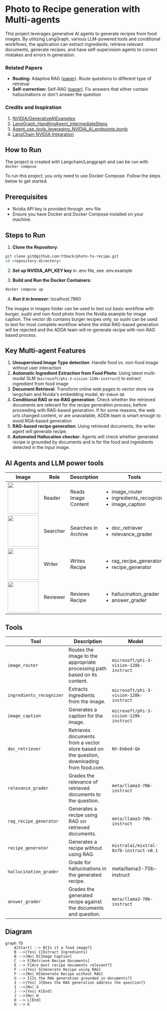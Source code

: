 # Photo to Recipe generation with Multi-agents

This project leverages generative AI agents to generate recipes from food images. By utilizing ️LangGraph, various LLM-powered tools and conditional workflows, the application can extract ingredients, retrieve relevant documents, generate recipes, and have self-supervision agents to correct mistakes and errors in generation.  

### Related Papers
- **Routing:** Adaptive RAG ([paper](https://arxiv.org/abs/2403.14403)). Route questions to different type of retrieval 
- **Self-correction:** Self-RAG ([paper](https://arxiv.org/abs/2310.11511)). Fix answers that either contain hallucinations or don't answer the question

### Credits and Inspiration
1. [NVIDIA/GenerativeAIExamples](https://github.com/NVIDIA/GenerativeAIExamples/tree/main)
2. [LangGraph_HandlingAgent_IntermediateSteps](https://github.com/NVIDIA/GenerativeAIExamples/blob/main/notebooks/06_LangGraph_HandlingAgent_IntermediateSteps.ipynb)
3. [Agent_use_tools_leveraging_NVIDIA_AI_endpoints.ipynb](https://github.com/NVIDIA/GenerativeAIExamples/blob/main/notebooks/04_Agent_use_tools_leveraging_NVIDIA_AI_endpoints.ipynb)
4. [LangChain NVIDIA Integration](https://github.com/langchain-ai/langchain-nvidia/tree/main)

## How to Run 
The project is created with Langchain/Langgraph and can be run with `docker compose`

To run this project, you only need to use Docker Compose. Follow the steps below to get started.

## Prerequisites
- Nvidia API key is provided through .env file
- Ensure you have Docker and Docker Compose installed on your machine.

## Steps to Run

1. **Clone the Repository**:
```sh
git clone git@github.com:ttback/photo-to-recipe.git
cd <repository-directory>
```

2. **Set up NVIDIA_API_KEY key** in .env file, see .env.example

3. **Build and Run the Docker Containers**:
```sh
docker compose up
```

4. ***Run it in browser***:
localhost:7860

The images in images folder can be used to test out basic workflow with burger, sushi and non-food photo from the Nvidia example for image caption.
The vector db contains burger recipes only, so sushi can be used to test for most complete workflow where the initial RAG-based generation will be rejected and the ADDA team will re-generate recipe with non-RAG based process. 

## Key Multi-agent Features
1. **Unsupervised Image Type detection**: Handle food vs. non-food image without user interaction
2. **Automatic Ingredient Extraction from Food Photo**: Using latest multi-modal SLM (`microsoft/phi-3-vision-128k-instruct`) to extract ingredient from food image
3. **Document Retrieval**: Transform online web pages to vector store via langchain and Nvidia's embedding model, `NV-Embed-QA`
4. **Conditional RAG or no-RAG generation**: Check whether the retrieved documents are relevant for the recipe generation process, before proceeding with RAG-based generation. If for some reasons, the web urls changed content, or are unavailable, ADDA team is smart enough to avoid RGA-based generation
5. **RAG-based recipe generation**: Using retrieved documents, the writer agent will generate recipe.
6. **Automated Hallucation checker**: Agents will check whether generated recipe is grounded by documents and is for the food and ingredients detected in the input image.

## AI Agents and LLM power tools

| Image                                                                 | Role      | Description                | Tools       |
|-----------------------------------------------------------------------|-----------|----------------------------|-------------|
| <img src="https://github.com/ttback/photo-to-recipe/assets/607140/0261bb41-9bdb-4f08-8380-6cbc95ee56e8" width="100"> | Reader    | Reads Image Content              | <ul><li>image_router</li><li>ingredients_recognizer</li><li>image_caption</li></ul>        |
| <img src="https://github.com/ttback/photo-to-recipe/assets/607140/63366760-6ac1-4c25-a40a-5f324348ddaa" width="100"> | Searcher  | Searches in Archive   | <ul><li>doc_retriever</li><li>relevance_grader</li></ul>    |
| <img src="https://github.com/ttback/photo-to-recipe/assets/607140/62e18d29-ef30-4020-afbf-bb28697f3c8e" width="100"> | Writer    | Writes Recipe             | <ul><li>rag_recipe_generator</li><li>recipe_generator</li></ul>  |
| <img src="https://github.com/ttback/photo-to-recipe/assets/607140/8e0f1b82-eae7-448c-8318-b0425d454757" width="100"> | Reviewer  | Reviews Recipe            | <ul><li>hallucination_grader</li><li>answer_grader</li></ul>     |

## Tools

| Tool                        | Description                                                                 | Model                          |
|-----------------------------|-----------------------------------------------------------------------------|-------------------------------|
| `image_router`               | Routes the image to the appropriate processing path based on its content.   | `microsoft/phi-3-vision-128k-instruct`                           |
| `ingredients_recognizer`       | Extracts ingredients from the image.                                         | `microsoft/phi-3-vision-128k-instruct`                           |
| `image_caption`             | Generates a caption for the image.                                           | `microsoft/phi-3-vision-128k-instruct`                           |
| `doc_retriever`                  | Retrieves documents from a vector store based on the question, downloading from food.com.               | `NV-Embed-QA`                           |
| `relevance_grader`           | Grades the relevance of retrieved documents to the question.                 | `meta/llama3-70b-instruct`                           |
| `rag_recipe_generator`      | Generates a recipe using RAG on retrieved documents.                         | `meta/llama3-70b-instruct`    |
| `recipe_generator`          | Generates a recipe without using RAG.                                        | `mistralai/mixtral-8x7b-instruct-v0.1`                           |
| `hallucination_grader`      | Grade for hallucinations in the generated recipe.                           | meta/llama3-70b-instruct                           |
| `answer_grader` | Grades the generated recipe against the documents and question. | `meta/llama3-70b-instruct`                           |


## Diagram

```mermaid
graph TD
    A[Start] --> B{Is it a food image?}
    B -->|Yes| C[Extract Ingredients]
    B -->|No| D[Image Caption]
    C --> E[Retrieve Recipe Documents]
    E --> F{Are most recipe documents relevant?}
    F -->|Yes| G[Generate Recipe using RAG]
    F -->|No| H[Generate Recipe without RAG]
    G --> I{Is the RAG generation grounded in documents?}
    I -->|Yes| J{Does the RAG generation address the question?}
    I -->|No| G
    J -->|Yes| K[End]
    J -->|No| H
    D --> L[End]
    H --> K
```
